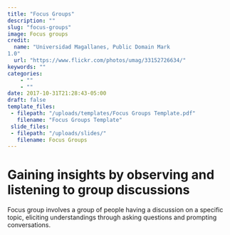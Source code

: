 ```yaml
---
title: "Focus Groups"
description: ""
slug: "focus-groups"
image: Focus groups
credit:
  name: "Universidad Magallanes, Public Domain Mark1.0"
  url: "https://www.flickr.com/photos/umag/33152726634/"
keywords: ""
categories:
    - ""
    - ""
date: 2017-10-31T21:28:43-05:00
draft: false
template_files:
 - filepath: "/uploads/templates/Focus Groups Template.pdf"
   filename: "Focus Groups Template"
 slide_files:
 - filepath: "/uploads/slides/"
   filename: Focus Groups
---
```

# Gaining insights by observing and listening to group discussions

Focus group involves a group of people having a  discussion on a specific topic, eliciting understandings through asking questions and prompting conversations.

